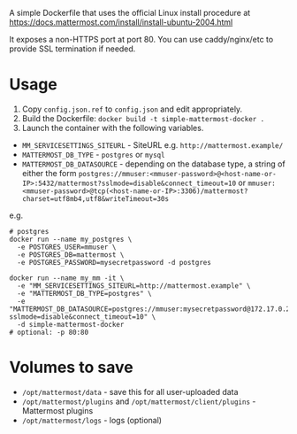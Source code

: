 A simple Dockerfile that uses the official Linux install procedure at https://docs.mattermost.com/install/install-ubuntu-2004.html

It exposes a non-HTTPS port at port 80. You can use caddy/nginx/etc to provide SSL termination if needed.

# Usage

1. Copy `config.json.ref` to `config.json` and edit appropriately.
2. Build the Dockerfile: `docker build -t simple-mattermost-docker .`
3. Launch the container with the following variables.

* `MM_SERVICESETTINGS_SITEURL` - SiteURL e.g. `http://mattermost.example/`
* `MATTERMOST_DB_TYPE` - `postgres` or `mysql`
* `MATTERMOST_DB_DATASOURCE` - depending on the database type, a string of either the form `postgres://mmuser:<mmuser-password>@<host-name-or-IP>:5432/mattermost?sslmode=disable&connect_timeout=10` or `mmuser:<mmuser-password>@tcp(<host-name-or-IP>:3306)/mattermost?charset=utf8mb4,utf8&writeTimeout=30s`

e.g.

```shell
# postgres
docker run --name my_postgres \
  -e POSTGRES_USER=mmuser \
  -e POSTGRES_DB=mattermost \
  -e POSTGRES_PASSWORD=mysecretpassword -d postgres

docker run --name my_mm -it \
  -e "MM_SERVICESETTINGS_SITEURL=http://mattermost.example" \
  -e "MATTERMOST_DB_TYPE=postgres" \
  -e "MATTERMOST_DB_DATASOURCE=postgres://mmuser:mysecretpassword@172.17.0.2:5432/mattermost?sslmode=disable&connect_timeout=10" \
  -d simple-mattermost-docker
# optional: -p 80:80
```

# Volumes to save

* `/opt/mattermost/data` - save this for all user-uploaded data
* `/opt/mattermost/plugins` and `/opt/mattermost/client/plugins` - Mattermost plugins
* `/opt/mattermost/logs` - logs (optional)
